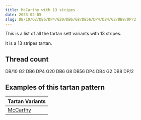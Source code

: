 ```yaml
---
title: McCarthy with 13 stripes
date: 2023-02-05
slug: DB/10/G2/DB6/DP4/G20/DB6/G8/DB56/DP4/DB4/G2/DB8/DP/2
---
```

This is a list of all the tartan sett variants with 13 stripes.

It is a 13 stripes tartan.


## Thread count
DB/10 G2 DB6 DP4 G20 DB6 G8 DB56 DP4 DB4 G2 DB8 DP/2

## Examples of this tartan pattern

| Tartan Variants |
|---------------|
| [McCarthy](/variants/db/10/g2/db6/dp4/g20/db6/g8/db56/dp4/db4/g2/db8/dp/2-db000030-dp300030-g008000)||
